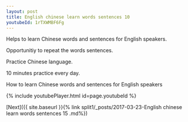 ```yaml
---
layout: post
title: English chinese learn words sentences 10 
youtubeId: 1rTXWMBF6Fg
---
```

 
 
Helps to learn Chinese words and sentences for English speakers.

Opportunitiy to repeat the words sentences. 

Practice Chinese language. 
 
10 minutes practice every day. 
 
How to learn Chinese words and sentences for English speakers 
 
{% include youtubePlayer.html id=page.youtubeId %}
 
 
[Next]({{ site.baseurl }}{% link  split1/_posts/2017-03-23-English chinese learn words sentences 15 .md%})
 
